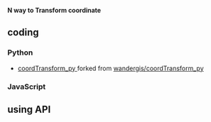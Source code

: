 
**N way to Transform coordinate**

## coding

### Python
- [coordTransform_py ](https://github.com/QLWeilcf/coordTransform_py) forked from [wandergis/coordTransform_py](https://github.com/wandergis/coordTransform_py)


### JavaScript



## using API




























